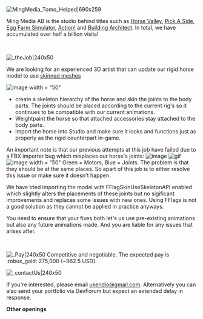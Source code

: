 ![MingMedia_Tomo_Helped|690x259](upload://pGhF8fLQQ6AtznS4cb2smsUATP7.png) 

Ming Media AB is the studio behind titles such as [Horse Valley](https://www.roblox.com/games/2830250344/Horse-Valley-BETA),  [Pick A Side](https://www.roblox.com/games/663655429/Pick-A-Side), [Egg Farm Simulator](https://www.roblox.com/games/1828509885/AUTO-EGGS-Egg-Farm-Simulator), [Action!](https://www.roblox.com/games/1069607513/Action) and [Building Architect](https://www.roblox.com/games/5857383913/ITALY-Building-Architect?refPageId=00371d12-71b1-4519-b06a-3620dbf5328e). In total, we have accumulated over half a billion visits!

<br/>

![_theJob|240x50](upload://ymXAIB4swTCbC1ADvnSKgfgFhsZ.png) 

We are looking for an experienced 3D artist that can update our rigid horse model to use [skinned meshes](https://devforum.roblox.com/t/skinned-meshparts-are-live/831011)

![image width = "50"](https://user-images.githubusercontent.com/68000848/120935594-d3f7e500-c703-11eb-9720-b7b99e16b937.png)

 - create a skeleton hierarchy of the horse and skin the joints to the body parts. The joints should be placed according to the current rig's so it continues to be compatible with our current animations. 
 - Weightpaint the horse so that attached accessories stay attached to the body parts.
 - import the horse into Studio and make sure it looks and functions just as properly as the rigid counterpart in-game. 

An important note is that our previous attempts at this job have failed due to a FBX importer bug which misplaces our horse's joints:
![image](https://user-images.githubusercontent.com/68000848/120935704-44066b00-c704-11eb-96b1-6c2bd99d5e65.png)
![gif](https://doy2mn9upadnk.cloudfront.net/uploads/default/original/4X/3/d/0/3d04a83ca38d3881e9cf39c51dec26bd4dd1e259.gif)
![image width = "50"](https://user-images.githubusercontent.com/68000848/120935819-e3c3f900-c704-11eb-86c2-2e135f8be475.png)
Green = Motors, Blue = Joints. The problem is that they should be at the same places. So apart of this job is to either resolve this issue or make sure it doesn't happen.

We have tried importing the model with FFlagSkinUseSkeletonAPI enabled which slightly alters the placements of these joints but no sigificant improvements and replaces some issues with new ones. Using FFlags is not a good solution as they cannot be applied in practice anyways.

You need to ensure that your fixes both let's us use pre-existing animations but also any future animations made. And you are liable for any issues that arises after.

</br>

![_Pay|240x50](upload://lmANzVG0Wpf4mHo0M7utyFEeNwb.png) 
Competitive and negotiable. The expected pay is :robux_gold: 275,000 (~962.5 USD).  

![_contactUs|240x50](upload://xPJ4B7nCFTQOLXvZRWfxx5Aujl4.png) 

If you're interested, please email [ ukendio@gmail.com](mailto:ukendio@gmail.com). Alternatively you can also send your portfolio via DevForum but expect an extended delay in response.

**Other openings**
